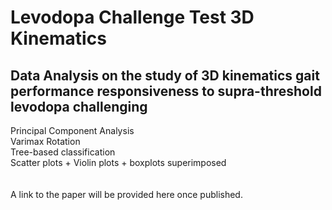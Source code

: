 # Levodopa Challenge Test 3D Kinematics

## Data Analysis on the study of 3D kinematics gait performance responsiveness to supra-threshold levodopa challenging

Principal Component Analysis\
Varimax Rotation\
Tree-based classification\
Scatter plots + Violin plots + boxplots superimposed
\
\
\
A link to the paper will be provided here once published.

